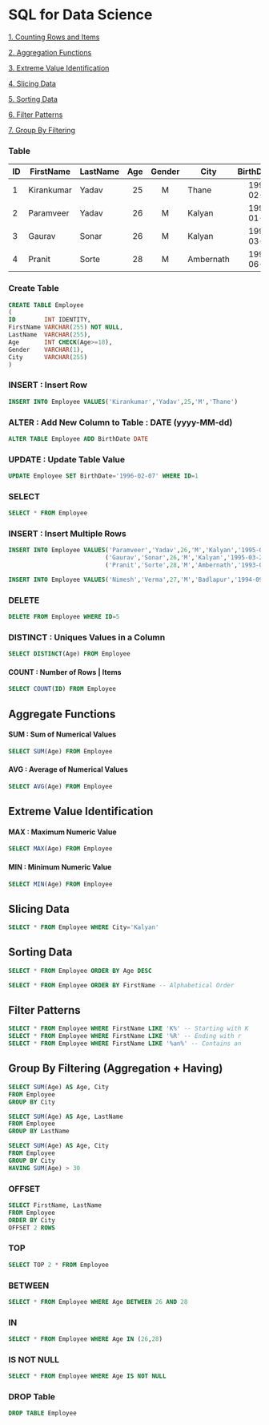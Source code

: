# SQL for Data Science
<a href='#count'>1. Counting Rows and Items</a>

<a href='#agg'>2. Aggregation Functions</a>

<a href='#ext'>3. Extreme Value Identification</a>

<a href='#slice'>4. Slicing Data</a>

<a href='#sort'>5. Sorting Data</a>

<a href='#filter'>6. Filter Patterns</a>

<a href='#group'>7. Group By Filtering</a>

### Table
| ID | FirstName | LastName | Age | Gender | City | BirthDate | 
| --- | --- | --- | ---: | :---: | --- | ---: |
| 1 | Kirankumar | Yadav | 25 | M | Thane | 1996-02-07 |
| 2 | Paramveer | Yadav | 26 | M | Kalyan | 1995-01-21 |
| 3 | Gaurav | Sonar | 26 | M | Kalyan | 1995-03-21 |
| 4 | Pranit | Sorte | 28 | M | Ambernath | 1993-06-21 |

### Create Table
``` SQL
CREATE TABLE Employee
(
ID        INT IDENTITY,
FirstName VARCHAR(255) NOT NULL,
LastName  VARCHAR(255),
Age       INT CHECK(Age>=18),
Gender    VARCHAR(1),
City      VARCHAR(255) 
)
```

### INSERT : Insert Row
``` SQL
INSERT INTO Employee VALUES('Kirankumar','Yadav',25,'M','Thane')
```

### ALTER : Add New Column to Table : DATE (yyyy-MM-dd)
``` SQL
ALTER TABLE Employee ADD BirthDate DATE 
```

### UPDATE : Update Table Value
``` SQL
UPDATE Employee SET BirthDate='1996-02-07' WHERE ID=1
```

### SELECT
``` SQL
SELECT * FROM Employee 
```

### INSERT : Insert Multiple Rows
``` SQL
INSERT INTO Employee VALUES('Paramveer','Yadav',26,'M','Kalyan','1995-01-21'),
                           ('Gaurav','Sonar',26,'M','Kalyan','1995-03-21'),
                           ('Pranit','Sorte',28,'M','Ambernath','1993-06-21')
```

``` SQL
INSERT INTO Employee VALUES('Nimesh','Verma',27,'M','Badlapur','1994-09-21')
```

### DELETE
``` SQL
DELETE FROM Employee WHERE ID=5
```
                      
### DISTINCT : Uniques Values in a Column
``` SQL
SELECT DISTINCT(Age) FROM Employee
```

<h4 name='count'>COUNT : Number of Rows | Items</h4>

``` SQL
SELECT COUNT(ID) FROM Employee
```

<h2 name='agg'> Aggregate Functions </h2>

#### SUM : Sum of Numerical Values
``` SQL
SELECT SUM(Age) FROM Employee
```

#### AVG : Average of Numerical Values
``` SQL
SELECT AVG(Age) FROM Employee
```
<h2 name='ext'> Extreme Value Identification </h2>

#### MAX : Maximum Numeric Value
``` SQL
SELECT MAX(Age) FROM Employee
```

#### MIN : Minimum Numeric Value
``` SQL
SELECT MIN(Age) FROM Employee
```

<h2 name='slice'> Slicing Data </h2>

``` SQL
SELECT * FROM Employee WHERE City='Kalyan'
```

<h2 name='sort'> Sorting Data </h2>

``` SQL
SELECT * FROM Employee ORDER BY Age DESC

SELECT * FROM Employee ORDER BY FirstName -- Alphabetical Order
```

<h2 name='filter'> Filter Patterns </h2>

``` SQL
SELECT * FROM Employee WHERE FirstName LIKE 'K%' -- Starting with K
SELECT * FROM Employee WHERE FirstName LIKE '%R' -- Ending with r
SELECT * FROM Employee WHERE FirstName LIKE '%an%' -- Contains an
```

<h2 name='group'> Group By Filtering (Aggregation + Having) </h2>

``` SQL
SELECT SUM(Age) AS Age, City 
FROM Employee 
GROUP BY City

SELECT SUM(Age) AS Age, LastName 
FROM Employee 
GROUP BY LastName
```

``` SQL
SELECT SUM(Age) AS Age, City 
FROM Employee 
GROUP BY City 
HAVING SUM(Age) > 30
```

### OFFSET
``` SQL
SELECT FirstName, LastName
FROM Employee
ORDER BY City
OFFSET 2 ROWS
```

### TOP 
``` SQL
SELECT TOP 2 * FROM Employee
```

### BETWEEN
``` SQL
SELECT * FROM Employee WHERE Age BETWEEN 26 AND 28
```

### IN
``` SQL
SELECT * FROM Employee WHERE Age IN (26,28)
```

### IS NOT NULL
``` SQL
SELECT * FROM Employee WHERE Age IS NOT NULL
```

### DROP Table
```SQL
DROP TABLE Employee
```
